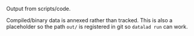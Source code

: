 Output from scripts/code.

Compiled/binary data is annexed rather than tracked.
This is also a placeholder so the path `out/` is registered in git so `datalad run` can work.
